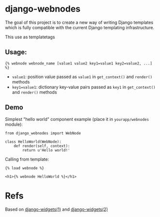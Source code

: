 django-webnodes
===============

The goal of this project is to create a new way of writing Django templates which is fully compatible with the current Django templating infrastructure.

This use as templatetags

## Usage:

```
{% webnode webnode_name [value1 value2 key1=value1 key2=value2, ...] %}
```
- ``value1``: position value passed as ``value1`` in ``get_context()`` and ``render()`` methods
- ``key1=value1``: dictionary key-value pairs passed as ``key1`` in ``get_context()`` and ``render()`` methods

## Demo

Simplest "hello world" component example (place it in ``yourapp/webnodes`` module):

    from django_webnodes import WebNode
    
    class HelloWorld(WebNode):
        def render(self, context):
            return u'Hello world!'

Calling from template:

    {% load webnode %}

    <h1>{% webnode HelloWorld %}</h1>

# Refs
Based on [django-widgets(1)](https://code.google.com/p/django-widgets) and [django-widgets(2)](https://github.com/marcinn/django-widgets)
